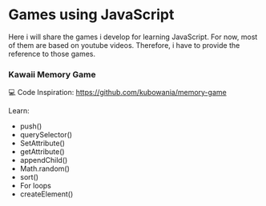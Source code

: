 # Games using JavaScript
Here i will share the games i develop for learning JavaScript. For now, most of them are based on youtube videos. Therefore, i have to provide the reference to those games. 

### Kawaii Memory Game
💻 Code Inspiration: https://github.com/kubowania/memory-game

Learn:
  - push()
  - querySelector()
  - SetAttribute()
  - getAttribute()
  - appendChild()
  - Math.random()
  - sort()
  - For loops
  - createElement()
